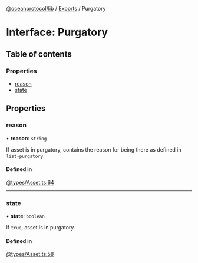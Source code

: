 [@oceanprotocol/lib](../README.md) / [Exports](../modules.md) / Purgatory

# Interface: Purgatory

## Table of contents

### Properties

- [reason](Purgatory.md#reason)
- [state](Purgatory.md#state)

## Properties

### reason

• **reason**: `string`

If asset is in purgatory, contains the reason for being there as defined in `list-purgatory`.

#### Defined in

[@types/Asset.ts:64](https://github.com/oceanprotocol/ocean.js/blob/fbcd13ac/src/@types/Asset.ts#L64)

___

### state

• **state**: `boolean`

If `true`, asset is in purgatory.

#### Defined in

[@types/Asset.ts:58](https://github.com/oceanprotocol/ocean.js/blob/fbcd13ac/src/@types/Asset.ts#L58)
